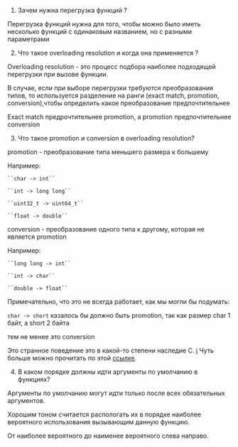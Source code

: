1. Зачем нужна перегрузка функций ?

Перегрузка функций нужна для того, чтобы можно было иметь несколько функций с одинаковым названием, но с разными параметрами 

2. Что такое overloading resolution и когда она применяется ?

Overloading resolution - это процесс подбора наиболее подходящей перегрузки при вызове функции. 

В случае, если при выборе перегрузки требуются преобразования типов, то используется разделение на ранги
(exact match, promotion, conversion),чтобы определить какое преобразование предпочтительнее

Exact match предрочтительнее promotion, а promotion предпочтительнее conversion

3. Что такое promotion и conversion в overloading resolution?

promotion - преобразование типа меньшего размера к большему 

Например: 

    ``char -> int``

    ``int -> long long``

    ``uint32_t -> uint64_t``

    ``float -> double``

conversion - преобразование одного типа к другому, которая не является promotion 

Например: 

    ``long long -> int``

    ``int -> char``

    ``double -> float``

Примечательно, что это не всегда работает, как мы могли бы подумать:

``char -> short`` казалось бы должно быть promotion, так как размер char 1 байт, a short 2 байта

тем не менее это conversion

Это странное поведение это в какой-то степени наследие С.
j
Чуть больше можно прочитать по этой [ссылке](https://stackoverflow.com/questions/76969417/why-is-char-int-promotion-but-char-short-is-conversion-but-not-promo).

4. В каком порядке должны идти аргументы по умолчанию в функциях?

Аргументы по умолчанию могут идти только после всех обязательных аргументов.

Хорошим тоном считается распологать их в порядке наиболее вероятного использования вызывающим данную функцию.

От наиболее вероятного до наименее вероятного слева направо. 
